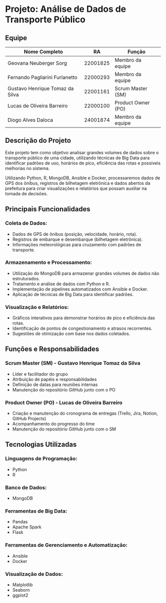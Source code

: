 # Projeto: Análise de Dados de Transporte Público

## Equipe

| Nome Completo | RA | Função |
|--------------|------|----------------|
| Geovana Neuberger Sorg | 22001825 | Membro da equipe |
| Fernando Pagliarini Furlanetto | 22000293 | Membro da equipe |
| Gustavo Henrique Tomaz da Silva | 22001161 | Scrum Master (SM) |
| Lucas de Oliveira Barreiro | 22000100 | Product Owner (PO) |
| Diogo Alves Daloca | 24001874 | Membro da equipe |

## Descrição do Projeto

Este projeto tem como objetivo analisar grandes volumes de dados sobre o transporte público de uma cidade, utilizando técnicas de Big Data para identificar padrões de uso, horários de pico, eficiência das rotas e possíveis melhorias no sistema.

Utilizando Python, R, MongoDB, Ansible e Docker, processaremos dados de GPS dos ônibus, registros de bilhetagem eletrônica e dados abertos da prefeitura para criar visualizações e relatórios que possam auxiliar na tomada de decisões.

## Principais Funcionalidades

### Coleta de Dados:
- Dados de GPS de ônibus (posição, velocidade, horário, rota).
- Registros de embarque e desembarque (bilhetagem eletrônica).
- Informações meteorológicas para cruzamento com padrões de transporte.

### Armazenamento e Processamento:
- Utilização do MongoDB para armazenar grandes volumes de dados não estruturados.
- Tratamento e análise de dados com Python e R.
- Implementação de pipelines automatizados com Ansible e Docker.
- Aplicação de técnicas de Big Data para identificar padrões.

### Visualização e Relatórios:
- Gráficos interativos para demonstrar horários de pico e eficiência das rotas.
- Identificação de pontos de congestionamento e atrasos recorrentes.
- Sugestões de otimização com base nos dados coletados.

## Funções e Responsabilidades

### Scrum Master (SM) - Gustavo Henrique Tomaz da Silva
- Líder e facilitador do grupo
- Atribuição de papéis e responsabilidades
- Definição de datas para reuniões internas
- Manutenção do repositório GitHub junto com o PO

### Product Owner (PO) - Lucas de Oliveira Barreiro
- Criação e manutenção do cronograma de entregas (Trello, Jira, Notion, GitHub Projects)
- Acompanhamento do progresso do time
- Manutenção do repositório GitHub junto com o SM

## Tecnologias Utilizadas

### Linguagens de Programação:
- Python
- R

### Banco de Dados:
- MongoDB

### Ferramentas de Big Data:
- Pandas
- Apache Spark
- Flask

### Ferramentas de Gerenciamento e Automatização:
- Ansible
- Docker

### Visualização de Dados:
- Matplotlib
- Seaborn
- ggplot2

